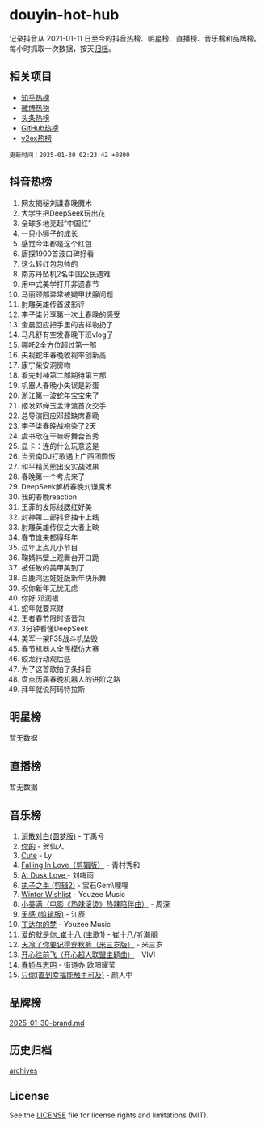 # douyin-hot-hub

记录抖音从 2021-01-11 日至今的抖音热榜、明星榜、直播榜、音乐榜和品牌榜。每小时抓取一次数据，按天[归档](archives)。

## 相关项目

- [知乎热榜](https://github.com/lonnyzhang423/zhihu-hot-hub)
- [微博热榜](https://github.com/lonnyzhang423/weibo-hot-hub)
- [头条热榜](https://github.com/lonnyzhang423/toutiao-hot-hub)
- [GitHub热榜](https://github.com/lonnyzhang423/github-hot-hub)
- [v2ex热榜](https://github.com/lonnyzhang423/v2ex-hot-hub)


`更新时间：2025-01-30 02:23:42 +0800`

## 抖音热榜

1. 网友揭秘刘谦春晚魔术
1. 大学生把DeepSeek玩出花
1. 全球多地亮起“中国红”
1. 一只小狮子的成长
1. 感觉今年都是这个红包
1. 唐探1900首波口碑好看
1. 这么转红包包帅的
1. 南苏丹坠机2名中国公民遇难
1. 用中式美学打开非遗春节
1. 马丽颈部异常被疑甲状腺问题
1. 射雕英雄传首波影评
1. 李子柒分享第一次上春晚的感受
1. 金晨回应把手里的吉祥物扔了
1. 马凡舒有空发春晚下班vlog了
1. 哪吒2全方位超过第一部
1. 央视蛇年春晚收视率创新高
1. 康宁柴安洞房吻
1. 看完封神第二部期待第三部
1. 机器人春晚小失误是彩蛋
1. 浙江第一波蛇年宝宝来了
1. 姬发邓婵玉孟津渡首次交手
1. 总导演回应邓超缺席春晚
1. 李子柒春晚战袍染了2天
1. 虞书欣在干嘛呀舞台首秀
1. 显卡：连的什么玩意这是
1. 当云南DJ打歌遇上广西团圆饭
1. 和平精英熊出没实战效果
1. 春晚第一个考点来了
1. DeepSeek解析春晚刘谦魔术
1. 我的春晚reaction
1. 王菲的发际线腮红好美
1. 封神第二部抖音抽卡上线
1. 射雕英雄传侠之大者上映
1. 春节谁来都得拜年
1. 过年上点儿小节目
1. 鞠婧祎壁上观舞台开口跪
1. 被任敏的美甲美到了
1. 白鹿鸿运娃娃版新年快乐舞
1. 祝你新年无忧无虑
1. 你好 邓润根
1. 蛇年就要来财
1. 王者春节限时语音包
1. 3分钟看懂DeepSeek
1. 美军一架F35战斗机坠毁
1. 春节机器人全民模仿大赛
1. 蛟龙行动观后感
1. 为了这首歌拍了条抖音
1. 盘点历届春晚机器人的进阶之路
1. 拜年就说阿玛特拉斯

## 明星榜

暂无数据

## 直播榜

暂无数据

## 音乐榜

1. [消散对白(圆梦版)](https://sf5-hl-cdn-tos.douyinstatic.com/obj/tos-cn-ve-2774/og4jB5I5IizzoZVAAAzWgBMAsMDWoArfwBOiFs) - 丁禹兮
1. [你的](https://sf5-hl-cdn-tos.douyinstatic.com/obj/tos-cn-ve-2774/oYuIeKf42jB7sEV6B2upMdpYAgfrQWj0FeRegh) - 贺仙人
1. [Cute](https://sf5-hl-cdn-tos.douyinstatic.com/obj/tos-cn-ve-2774/o4IbIzHWKAAB4wsS5qMBRiiAlEBGTpQRNfFvuo) - Ly
1. [Falling In Love（剪辑版）](https://sf5-hl-cdn-tos.douyinstatic.com/obj/tos-cn-ve-2774/o8ajpA8zzgBPahbBIO8AcKGBLJezFCRd1wfP9f) - 青村秀和
1. [ At Dusk  Love ](https://sf5-hl-cdn-tos.douyinstatic.com/obj/tos-cn-ve-2774/o8CrpCf5CaYgI4ZrtQgMQAFEfuGqNnRSDQAPBc) - 刘嗨雨
1. [执子之手 (剪辑2)](https://sf5-hl-cdn-tos.douyinstatic.com/obj/tos-cn-ve-2774/oUoZLQjCc31XzqsBnBQUNgeKtYPBcgbFDwtfcu) - 宝石Gem\哩哩
1. [Winter Wishlist](https://sf5-hl-cdn-tos.douyinstatic.com/obj/tos-cn-ve-2774/oIIgUOeamCFCVAzxN6MFRLIBlLGpUqQxeeHrLE) - Youzee Music
1. [小美满（电影《热辣滚烫》热辣陪伴曲）](https://sf5-hl-cdn-tos.douyinstatic.com/obj/tos-cn-ve-2774/o0GAn2lSgfZIDUgtevCGDQYnFg4CwnrBaxbTZL) - 周深
1. [无感 (剪辑版)](https://sf5-hl-cdn-tos.douyinstatic.com/obj/tos-cn-ve-2774/o0eIsUzJBDlQaQFC5OFlgbMEZC1TFYBftOBn6p) - 江辰
1. [丁达尔的梦](https://sf5-hl-cdn-tos.douyinstatic.com/obj/tos-cn-ve-2774/oMU3WirUZBVQkAC9ccG5P2IQirziZM2RTInUY) - Youzee Music
1. [爱的就是你_崔十八 (主歌1)](https://sf5-hl-cdn-tos.douyinstatic.com/obj/tos-cn-ve-2774/oI5BO5DhFZ6UTcNCnZaOCBLtZ7WIMQGfgnXf5E) - 崔十八/听潮阁
1. [天冷了你要记得穿秋裤（米三岁版）](https://sf5-hl-cdn-tos.douyinstatic.com/obj/tos-cn-ve-2774/oQlIwVIDWiZ6BQilAorS7MA0AgCkQDvcZAdm1) - 米三岁
1. [开心往前飞（开心超人联盟主题曲）](https://sf5-hl-cdn-tos.douyinstatic.com/obj/tos-cn-ve-2774/9d8fb7c82cf1421fb93a9fe925275e0a) - VIVI
1. [春娇与志明](https://sf5-hl-cdn-tos.douyinstatic.com/obj/tos-cn-ve-2774/e530d8fceb7044b39707d7f9ff54add1) - 街道办,欧阳耀莹
1. [只你(直到幸福能触手可及)](https://sf5-hl-cdn-tos.douyinstatic.com/obj/tos-cn-ve-2774/o0lBkRDzFTeaVSUz3ZZSCBVtZ5DIMQGfgmEAuE) - 颜人中

## 品牌榜

[2025-01-30-brand.md](archives/2025-01-30-brand.md)

## 历史归档

[archives](archives)

## License

See the [LICENSE](LICENSE) file for license rights and limitations (MIT).
